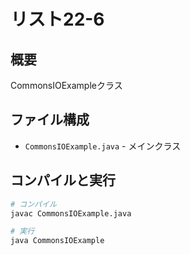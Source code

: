 # リスト22-6

## 概要
CommonsIOExampleクラス

## ファイル構成
- `CommonsIOExample.java` - メインクラス

## コンパイルと実行
```bash
# コンパイル
javac CommonsIOExample.java

# 実行
java CommonsIOExample
```
